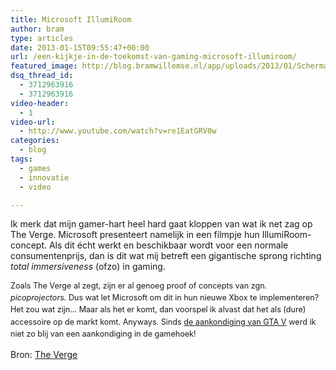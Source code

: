 ```yaml
---
title: Microsoft IllumiRoom
author: bram
type: articles
date: 2013-01-15T09:55:47+00:00
url: /een-kijkje-in-de-toekomst-van-gaming-microsoft-illumiroom/
featured_image: http://blog.bramwillemse.nl/app/uploads/2013/01/Schermafbeelding-2013-01-15-om-10.54.14-e1358243683269.png
dsq_thread_id:
  - 3712963916
  - 3712963916
video-header:
  - 1
video-url:
  - http://www.youtube.com/watch?v=re1EatGRV0w
categories:
  - blog
tags:
  - games
  - innovatie
  - video

---
```

<p class="lead">
  Ik merk dat mijn gamer-hart heel hard gaat kloppen van wat ik net zag op The Verge. Microsoft presenteert namelijk in een filmpje hun IllumiRoom-concept. Als dit écht werkt en beschikbaar wordt voor een normale consumentenprijs, dan is dit wat mij betreft een gigantische sprong richting <em>total immersiveness</em> (ofzo) in gaming.
</p>

<!--more-->

<span style="font-size: 0.9em; line-height: 1.5em;">Zoals The Verge al zegt, zijn er al genoeg proof of concepts van zgn.</span> <em style="font-size: 0.9em; line-height: 1.5em;">picoprojectors. </em><span style="font-size: 0.9em; line-height: 1.5em;">Dus wat let Microsoft om dit in hun nieuwe Xbox te implementeren? Het zou wat zijn&#8230; Maar als het er komt, dan voorspel ik alvast dat het als (dure) accessoire op de markt komt. Anyways. Sinds </span><a style="font-size: 0.9em; line-height: 1.5em;" title="Rockstargames' Grand Theft Auto V" href="http://www.rockstargames.com/V/" target="_blank">de aankondiging van GTA V</a> <span style="font-size: 0.9em; line-height: 1.5em;">werd ik niet zo blij van een aankondiging in de gamehoek!</span>

Bron: <a title="&quot;Microsoft teases next xbox on CES&quot; - The Verge" href="http://www.theverge.com/2013/1/14/3875404/microsoft-next-xbox-IllumiRoom-teaser" target="_blank">The Verge</a>